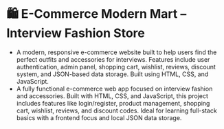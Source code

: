 # 🛍️ E-Commerce Modern Mart – Interview Fashion Store
- A modern, responsive e-commerce website built to help users find the perfect outfits and accessories for interviews. Features include user authentication, admin panel, shopping cart, wishlist, reviews, discount system, and JSON-based data storage. Built using HTML, CSS, and JavaScript.
- A fully functional e-commerce web app focused on interview fashion and accessories. Built with HTML, CSS, and JavaScript, this project includes features like login/register, product management, shopping cart, wishlist, reviews, and discount codes. Ideal for learning full-stack basics with a frontend focus and local JSON data storage.

